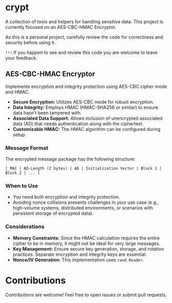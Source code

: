 # crypt

A collection of tools and helpers for handling sensitive data. This project is currently focused on an AES-CBC-HMAC Encryptor.

As this is a personal project, carefully review the code for correctness and security before using it.

`!!!` If you happen to see and review this code you are welcome to leave your feedback. 

## AES-CBC-HMAC Encryptor
Implements encryption and integrity protection using AES-CBC cipher mode and HMAC.
- **Secure Encryption:** Utilizes AES-CBC mode for robust encryption.
- **Data Integrity:** Employs HMAC (HMAC-SHA256 or similar) to ensure data hasn't been tampered with.
- **Associated Data Support:** Allows inclusion of unencrypted associated data (AD) that needs authentication along with the ciphertext.
- **Customizable HMAC:** The HMAC algorithm can be configured during setup.

### Message Format
The encrypted message package has the following structure:

`[ MAC | AD-Length (2 bytes) | AD | Initialization Vector | Block 1 | Block 2 | ... ]`

### When to Use
- You need both encryption and integrity protection.
- Avoiding nonce collisions presents challenges in your use case (e.g., high-volume systems, distributed environments, or scenarios with persistent storage of encrypted data).

### Considerations
- **Memory Constraints:** Since the HMAC calculation requires the entire cipher to be in memory, it might not be ideal for very large messages.
- **Key Management:** Ensure secure key generation, storage, and rotation practices. Separate encryption and integrity keys are essential.
- **Nonce/IV Generation:** This implementation uses `rand.Reader`.

# Contributions
Contributions are welcome! Feel free to open issues or submit pull requests.
